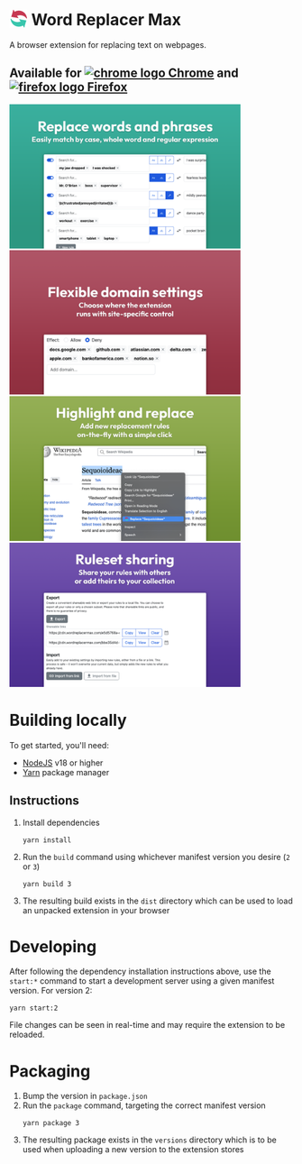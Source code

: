 # <img alt="Word Replace Max" src="./assets/word-replacer-max-logo_32.png" style="margin-bottom: -4px"></img> Word Replacer Max

A browser extension for replacing text on webpages.

## Available for [<img alt="chrome logo" src="./assets/chrome_logo.svg" style="margin-bottom: -2px;" /> Chrome](https://chromewebstore.google.com/detail/word-replacer-max/gnemoflnihonmkiacnagnbnlppkamfgo) and [<img alt="firefox logo" src="./assets/firefox_logo.svg" style="margin-bottom: -2px;" /> Firefox](https://addons.mozilla.org/en-US/firefox/addon/word-replacer-max)

<img alt="replace words and phrases" src="./assets/word-replacer-max-store-page-1.png" style="max-width: 100%; width: 410px"></img>
<img alt="flexible domain settings" src="./assets/word-replacer-max-store-page-2.png" style="max-width: 100%; width: 410px"></img>
<img alt="ruleset sharing" src="./assets/word-replacer-max-store-page-3.png" style="max-width: 100%; width: 410px"></img>
<img alt="highlight and replace" src="./assets/word-replacer-max-store-page-4.png" style="max-width: 100%; width: 410px"></img>

# Building locally

To get started, you'll need:

- [NodeJS](https://nodejs.org/en) v18 or higher
- [Yarn](https://yarnpkg.com/) package manager

## Instructions

1. Install dependencies
   ```
   yarn install
   ```
1. Run the `build` command using whichever manifest version you desire (`2` or
   `3`)
   ```
   yarn build 3
   ```
1. The resulting build exists in the `dist` directory which can be used to load
   an unpacked extension in your browser

# Developing

After following the dependency installation instructions above, use the
`start:*` command to start a development server using a given manifest version.
For version 2:

```
yarn start:2
```

File changes can be seen in real-time and may require the extension to be
reloaded.

# Packaging

1. Bump the version in `package.json`
1. Run the `package` command, targeting the correct manifest version
   ```
   yarn package 3
   ```
1. The resulting package exists in the `versions` directory which is to be used
   when uploading a new version to the extension stores
